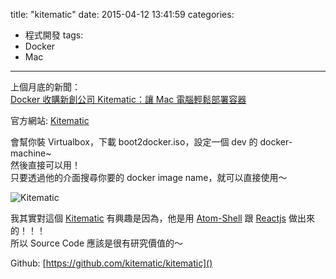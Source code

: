 title: "kitematic"
date: 2015-04-12 13:41:59
categories:
- 程式開發
tags:
- Docker
- Mac
---

上個月底的新聞：  
[Docker 收購新創公司 Kitematic：讓 Mac 電腦輕鬆部署容器](http://www.ithome.com.tw/news/94527)  

<!--more-->

官方網站: [Kitematic]

會幫你裝 Virtualbox，下載 boot2docker.iso，設定一個 dev 的 docker-machine~  
然後直接可以用！   
只要透過他的介面搜尋你要的 docker image name，就可以直接使用～  

![Kitematic](kitematic.png)

我其實對這個 [Kitematic] 有興趣是因為，他是用 [Atom-Shell] 跟 [Reactjs] 做出來的！！！  
所以 Source Code 應該是很有研究價值的～  

Github: [https://github.com/kitematic/kitematic]()

[Kitematic]: https://kitematic.com/
[Atom-Shell]: https://github.com/atom/atom-shell
[Reactjs]: http://reactjs.com